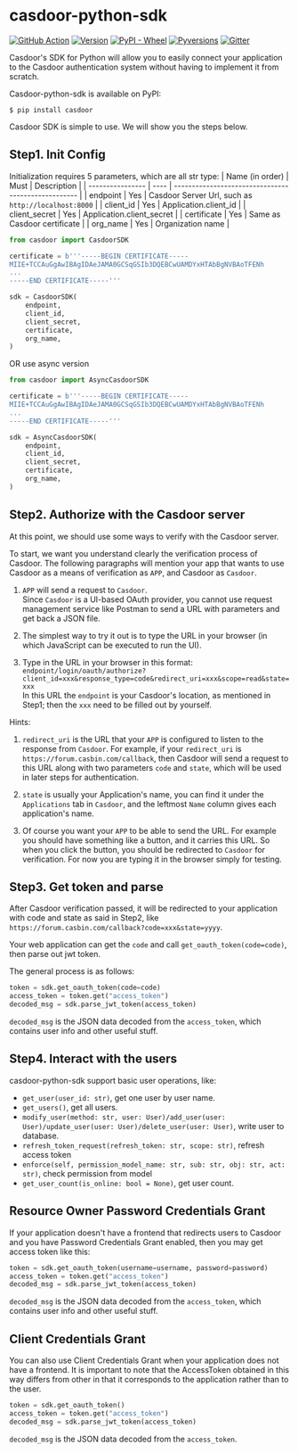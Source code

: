 # casdoor-python-sdk

[![GitHub Action](https://github.com/casdoor/casdoor-python-sdk/workflows/build/badge.svg?branch=master)](https://github.com/casdoor/casdoor-python-sdk/actions)
[![Version](https://img.shields.io/pypi/v/casdoor.svg)](https://pypi.org/project/casdoor)
[![PyPI - Wheel](https://img.shields.io/pypi/wheel/casdoor.svg)](https://pypi.org/project/casdoor)
[![Pyversions](https://img.shields.io/pypi/pyversions/casdoor.svg)](https://pypi.org/project/casdoor)
[![Gitter](https://badges.gitter.im/casbin/casdoor.svg)](https://gitter.im/casbin/casdoor)

Casdoor's SDK for Python will allow you to easily connect your application to the Casdoor authentication system without having to implement it from scratch.

Casdoor-python-sdk is available on PyPI:

```console
$ pip install casdoor
```

Casdoor SDK is simple to use. We will show you the steps below.

## Step1. Init Config
Initialization requires 5 parameters, which are all str type:
| Name (in order)  | Must | Description                                         |
| ---------------- | ---- | --------------------------------------------------- |
| endpoint         | Yes  | Casdoor Server Url, such as `http://localhost:8000` |
| client_id        | Yes  | Application.client_id                               |
| client_secret    | Yes  | Application.client_secret                           |
| certificate      | Yes  | Same as Casdoor   certificate                       |
| org_name         | Yes  | Organization name                                   |

```python
from casdoor import CasdoorSDK

certificate = b'''-----BEGIN CERTIFICATE-----
MIIE+TCCAuGgAwIBAgIDAeJAMA0GCSqGSIb3DQEBCwUAMDYxHTAbBgNVBAoTFENh
...
-----END CERTIFICATE-----'''

sdk = CasdoorSDK(
    endpoint,
    client_id,
    client_secret,
    certificate,
    org_name,
)
```

OR use async version

```python
from casdoor import AsyncCasdoorSDK

certificate = b'''-----BEGIN CERTIFICATE-----
MIIE+TCCAuGgAwIBAgIDAeJAMA0GCSqGSIb3DQEBCwUAMDYxHTAbBgNVBAoTFENh
...
-----END CERTIFICATE-----'''

sdk = AsyncCasdoorSDK(
    endpoint,
    client_id,
    client_secret,
    certificate,
    org_name,
)
```


## Step2. Authorize with the Casdoor server
At this point, we should use some ways to verify with the Casdoor server.  

To start, we want you understand clearly the verification process of Casdoor.
The following paragraphs will mention your app that wants to use Casdoor as a means
of verification as `APP`, and Casdoor as `Casdoor`.

1. `APP` will send a request to `Casdoor`.  
   Since `Casdoor` is a UI-based OAuth
   provider, you cannot use request management service like Postman to send a URL
   with parameters and get back a JSON file.  
   

2. The simplest way to try it out is to type the URL in your browser (in which JavaScript can be executed to run the UI).

3. Type in the URL in your browser in this format:
`endpoint/login/oauth/authorize?client_id=xxx&response_type=code&redirect_uri=xxx&scope=read&state=xxx`  
In this URL the `endpoint` is your Casdoor's location, as mentioned in Step1; then the `xxx` need to be filled out by yourself.  

Hints:  
1. `redirect_uri` is the URL that your `APP` is configured to
listen to the response from `Casdoor`. For example, if your `redirect_uri` is `https://forum.casbin.com/callback`, then Casdoor will send a request to this URL along with two parameters `code` and `state`, which will be used in later steps for authentication.   

2. `state` is usually your Application's name, you can find it under the `Applications` tab in `Casdoor`, and the leftmost `Name` column gives each application's name. 

3. Of course you want your `APP` to be able to send the URL. For example you should have something like a button, and it carries this URL. So when you click the button, you should be redirected to `Casdoor` for verification. For now you are typing it in the browser simply for testing.
   
## Step3. Get token and parse

After Casdoor verification passed, it will be redirected to your application with code and state as said in Step2, like `https://forum.casbin.com/callback?code=xxx&state=yyyy`.

Your web application can get the `code` and call `get_oauth_token(code=code)`, then parse out jwt token.

The general process is as follows:

```python
token = sdk.get_oauth_token(code=code)
access_token = token.get("access_token")
decoded_msg = sdk.parse_jwt_token(access_token)
```

`decoded_msg` is the JSON data decoded from the `access_token`, which contains user info and other useful stuff.

## Step4. Interact with the users

casdoor-python-sdk support basic user operations, like:

- `get_user(user_id: str)`, get one user by user name.
- `get_users()`, get all users.
- `modify_user(method: str, user: User)/add_user(user: User)/update_user(user: User)/delete_user(user: User)`, write user to database.
- `refresh_token_request(refresh_token: str, scope: str)`, refresh access token
- `enforce(self, permission_model_name: str, sub: str, obj: str, act: str)`, check permission from model
- `get_user_count(is_online: bool = None)`, get user count.

## Resource Owner Password Credentials Grant

If your application doesn't have a frontend that redirects users to Casdoor and you have Password Credentials Grant enabled, then you may get access token like this:

```python
token = sdk.get_oauth_token(username=username, password=password)
access_token = token.get("access_token")
decoded_msg = sdk.parse_jwt_token(access_token)
```

`decoded_msg` is the JSON data decoded from the `access_token`, which contains user info and other useful stuff.

## Client Credentials Grant

You can also use Client Credentials Grant when your application does not have a frontend.
It is important to note that the AccessToken obtained in this way differs from other in that it corresponds to the application rather than to the user.

```python
token = sdk.get_oauth_token()
access_token = token.get("access_token")
decoded_msg = sdk.parse_jwt_token(access_token)
```

`decoded_msg` is the JSON data decoded from the `access_token`.